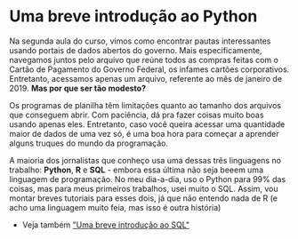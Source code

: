 # Uma breve introdução ao Python

Na segunda aula do curso, vimos como encontrar pautas interessantes usando portais de dados abertos do governo. Mais especificamente, navegamos juntos pelo arquivo que reúne todos as compras feitas com o Cartão de Pagamento do Governo Federal, os infames cartões corporativos. Entretanto, acessamos apenas um arquivo, referente ao mês de janeiro de 2019. **Mas por que ser tão modesto?**

Os programas de planilha têm limitações quanto ao tamanho dos arquivos que conseguem abrir. Com paciência, dá pra fazer coisas muito boas usando apenas eles. Entretanto, caso você queira acessar uma quantidade maior de dados de uma vez só, é uma boa hora para começar a aprender alguns truques do mundo da programação.

A maioria dos jornalistas que conheço usa uma dessas três linguagens no trabalho: **Python**, **R** e **SQL** - embora essa última não seja beeem uma linguagem de programação. No meu dia-a-dia, uso o Python para 99% das coisas, mas para meus primeiros trabalhos, usei muito o SQL. Assim, vou montar breves tutoriais para esses dois, já que não entendo nada de R (e acho uma linguagem muito feia, mas isso é outra história)

- Veja também ["Uma breve introdução ao SQL"](https://rodrigomenegat.github.io/jgd-1/introducao-ao-sql)
 
